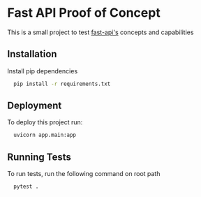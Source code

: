 
# Fast API Proof of Concept

This is a small project to test [fast-api's](https://fastapi.tiangolo.com/) concepts and capabilities


## Installation

Install pip dependencies

```bash
  pip install -r requirements.txt
```
    
## Deployment

To deploy this project run:

```bash
  uvicorn app.main:app
```


## Running Tests

To run tests, run the following command on root path

```bash
  pytest .
```

